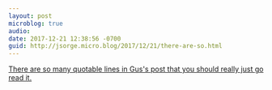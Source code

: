 ```yaml
---
layout: post
microblog: true
audio: 
date: 2017-12-21 12:38:56 -0700
guid: http://jsorge.micro.blog/2017/12/21/there-are-so.html
---
```

[There are so many quotable lines in Gus's post that you should really just go read it.](http://shapeof.com/archives/2017/12/bloomberg_single_ui_experience.html)
